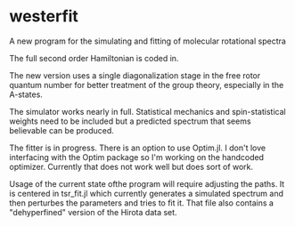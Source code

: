 # westerfit
A new program for the simulating and fitting of molecular rotational spectra

The full second order Hamiltonian is coded in.

The new version uses a single diagonalization stage in the free rotor quantum number for better treatment of the group theory, especially in the A-states.

The simulator works nearly in full. Statistical mechanics and spin-statistical weights need to be included but a predicted spectrum that seems believable can be produced.

The fitter is in progress. There is an option to use Optim.jl. I don't love interfacing with the Optim package so I'm working on the handcoded optimizer. Currently that does not work well but does sort of work.


Usage of the current state ofthe  program will require adjusting the paths. It is centered in tsr_fit.jl which currently generates a simulated spectrum and then perturbes the parameters and tries to fit it. That file also contains a "dehyperfined" version of the Hirota data set.
